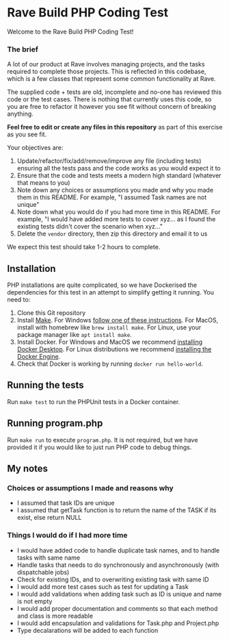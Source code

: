 # Rave Build PHP Coding Test
Welcome to the Rave Build PHP Coding Test! 

### The brief
A lot of our product at Rave involves managing projects, and the tasks required to complete those projects.
This is reflected in this codebase, which is a few classes that represent some common functionality at Rave.

The supplied code + tests are old, incomplete and no-one has reviewed this code or the test cases. There is nothing 
that currently uses this code, so you are free to refactor it however you see fit without concern of breaking anything.

**Feel free to edit or create any files in this repository** as part of this exercise as you see fit.

Your objectives are:
1. Update/refactor/fix/add/remove/improve any file (including tests) ensuring all the tests pass and the code works as you would expect it to
2. Ensure that the code and tests meets a modern high standard (whatever that means to you)
3. Note down any choices or assumptions you made and why you made them in this README. For example, "I assumed Task names are not unique"
4. Note down what you would do if you had more time in this README. For example, "I would have added more tests to cover xyz... as I found the existing tests didn't cover the scenario when xyz..."
5. Delete the `vendor` directory, then zip this directory and email it to us

We expect this test should take 1-2 hours to complete.

## Installation
PHP installations are quite complicated, so we have Dockerised the 
dependencies for this test in an attempt to simplify getting it running.
You need to:

1. Clone this Git repository
2. Install [Make](https://www.gnu.org/software/make/). For Windows
   [follow one of these instructions](https://stackoverflow.com/a/32127632).
   For MacOS, install with homebrew like `brew install make`. For Linux, use 
   your package manager like `apt install make`.
3. Install Docker. For Windows and MacOS we recommend 
   [installing Docker Desktop](https://docs.docker.com/desktop/install/windows-install/). 
   For Linux distributions we recommend
   [installing the Docker Engine](https://docs.docker.com/engine/install/).
4. Check that Docker is working by running `docker run hello-world`.

## Running the tests
Run `make test` to run the PHPUnit tests in a Docker container.

## Running program.php
Run `make run` to execute `program.php`. It is not required, but we have provided 
it if you would like to just run PHP code to debug things.

## My notes
### Choices or assumptions I made and reasons why
* I assumed that task IDs are unique
* I assumed that getTask function is to return the name of the TASK if its exist, else return NULL

### Things I would do if I had more time
* I would have added code to handle duplicate task names, and to handle tasks with same name
* Handle tasks that needs to do synchronously and asynchronously (with dispatchable jobs)
* Check for existing IDs, and to overwriting existing task with same ID
* I would add more test cases such as test for updating a Task
* I would add validations when adding task such as ID is unique and name is not empty
* I would add proper documentation and comments so that each method and class is more readable
* I would add encapsulation and validations for Task.php and Project.php 
* Type decalarations will be added to each function
